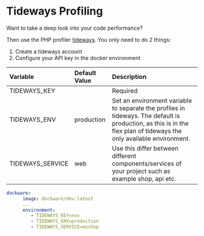 # Tideways Profiling



Want to take a deep look into your code performance?  
  
Then use the PHP profiler [tideways](https://tideways.com/). You only need to do 2 things:  
  


1. Create a tideways account
2. Configure your API key in the docker environment

| Variable | Default Value | Description |
| :--- | :--- | :--- |
| TIDEWAYS\_KEY |  | Required |
| TIDEWAYS\_ENV | production | Set an environment variable to separate the profiles in tideways. The default is production, as this is in the flex plan of tideways the only available environment. |
| TIDEWAYS\_SERVICE | web | Use this differ between different components/services of your project such as example shop, api etc. |

```yaml
dockware:
      image: dockware/dev:latest
      ...
      environment:
         - TIDEWAYS_KEY=xxx
         - TIDEWAYS_ENV=production
         - TIDEWAYS_SERVICE=myshop
```

